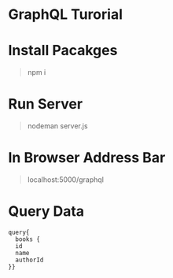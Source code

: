# GraphQL Turorial

# Install Pacakges

> npm i

# Run Server

> nodeman server.js

# In Browser Address Bar

> localhost:5000/graphql

# Query Data

```
query{
  books {
  id
  name
  authorId
}}
```
